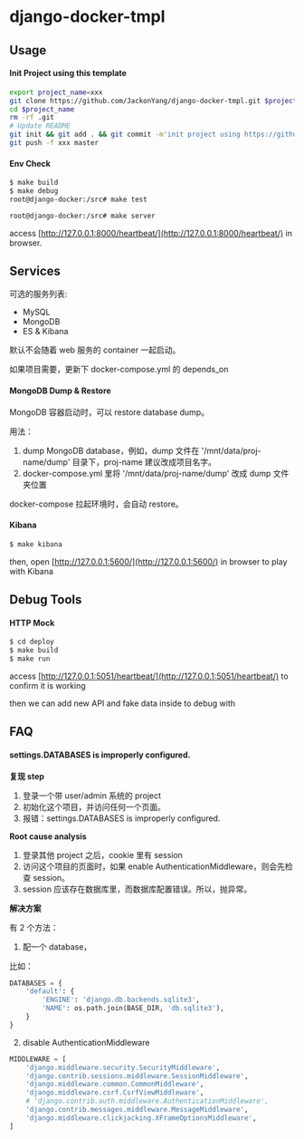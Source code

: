 # django-docker-tmpl

## Usage


#### Init Project using this template

```bash
export project_name=xxx
git clone https://github.com/JackonYang/django-docker-tmpl.git $project_name
cd $project_name
rm -rf .git
# Update README
git init && git add . && git commit -m'init project using https://github.com/JackonYang/django-docker-tmpl.git v0.2'
git push -f xxx master
```

#### Env Check

```bash
$ make build
$ make debug
root@django-docker:/src# make test
```

```bash
root@django-docker:/src# make server
```

access [http://127.0.0.1:8000/heartbeat/](http://127.0.0.1:8000/heartbeat/) in browser.


## Services

可选的服务列表:

- MySQL
- MongoDB
- ES & Kibana

默认不会随着 web 服务的 container 一起启动。

如果项目需要，更新下 docker-compose.yml 的 depends_on


#### MongoDB Dump & Restore

MongoDB 容器启动时，可以 restore database dump。

用法：

1. dump MongoDB database，例如，dump 文件在 '/mnt/data/proj-name/dump' 目录下，proj-name 建议改成项目名字。
2. docker-compose.yml 里将 '/mnt/data/proj-name/dump' 改成 dump 文件夹位置

docker-compose 拉起环境时，会自动 restore。

#### Kibana

```bash
$ make kibana
```

then, open [http://127.0.0.1:5600/](http://127.0.0.1:5600/) in browser to play with Kibana


## Debug Tools

#### HTTP Mock

```bash
$ cd deploy
$ make build
$ make run
```

access [http://127.0.0.1:5051/heartbeat/](http://127.0.0.1:5051/heartbeat/) to confirm it is working


then we can add new API and fake data inside to debug with


## FAQ

#### settings.DATABASES is improperly configured.

**复现 step**

1. 登录一个带 user/admin 系统的 project
2. 初始化这个项目，并访问任何一个页面。
3. 报错：settings.DATABASES is improperly configured.

**Root cause analysis**

1. 登录其他 project 之后，cookie 里有 session
2. 访问这个项目的页面时，如果 enable AuthenticationMiddleware，则会先检查 session。
3. session 应该存在数据库里，而数据库配置错误。所以，抛异常。

**解决方案**

有 2 个方法：

1. 配一个 database，

比如：

```python
DATABASES = {
    'default': {
        'ENGINE': 'django.db.backends.sqlite3',
        'NAME': os.path.join(BASE_DIR, 'db.sqlite3'),
    }
}
```

2. disable AuthenticationMiddleware

```python
MIDDLEWARE = [
    'django.middleware.security.SecurityMiddleware',
    'django.contrib.sessions.middleware.SessionMiddleware',
    'django.middleware.common.CommonMiddleware',
    'django.middleware.csrf.CsrfViewMiddleware',
    # 'django.contrib.auth.middleware.AuthenticationMiddleware',
    'django.contrib.messages.middleware.MessageMiddleware',
    'django.middleware.clickjacking.XFrameOptionsMiddleware',
]
```
